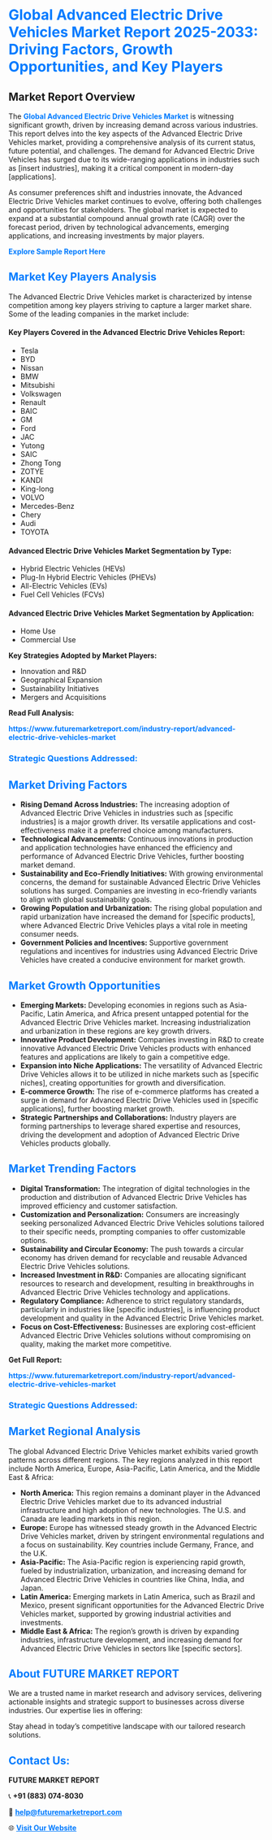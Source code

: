 <h1 style="color: #007BFF;">Global Advanced Electric Drive Vehicles Market Report 2025-2033: Driving Factors, Growth Opportunities, and Key Players</h1>

<section id="overview">
<h2>Market Report Overview</h2>
<p>The <a href="https://www.futuremarketreport.com/industry-report/advanced-electric-drive-vehicles-market" style="color: #007BFF; text-decoration: none;"><strong>Global Advanced Electric Drive Vehicles Market</strong></a> is witnessing significant growth, driven by increasing demand across various industries. This report delves into the key aspects of the Advanced Electric Drive Vehicles market, providing a comprehensive analysis of its current status, future potential, and challenges. The demand for Advanced Electric Drive Vehicles has surged due to its wide-ranging applications in industries such as [insert industries], making it a critical component in modern-day [applications].</p>
<p>As consumer preferences shift and industries innovate, the Advanced Electric Drive Vehicles market continues to evolve, offering both challenges and opportunities for stakeholders. The global market is expected to expand at a substantial compound annual growth rate (CAGR) over the forecast period, driven by technological advancements, emerging applications, and increasing investments by major players.</p>
</section>

<section id="overview">
<p><a href="https://www.futuremarketreport.com/request-sample/reportId=58727" style="color: #007BFF; text-decoration: none;"><strong>Explore Sample Report Here</strong></a></p>
</section>

<section id="key-players">
<h2 style="color: #007BFF;">Market Key Players Analysis</h2>
<p>The Advanced Electric Drive Vehicles market is characterized by intense competition among key players striving to capture a larger market share. Some of the leading companies in the market include:</p>
<h4>Key Players Covered in the Advanced Electric Drive Vehicles Report:</h4>
<ul><li>Tesla</li><li>BYD</li><li>Nissan</li><li>BMW</li><li>Mitsubishi</li><li>Volkswagen</li><li>Renault</li><li>BAIC</li><li>GM</li><li>Ford</li><li>JAC</li><li>Yutong</li><li>SAIC</li><li>Zhong Tong</li><li>ZOTYE</li><li>KANDI</li><li>King-long</li><li>VOLVO</li><li>Mercedes-Benz</li><li>Chery</li><li>Audi</li><li>TOYOTA</li></ul>
<h4>Advanced Electric Drive Vehicles Market Segmentation by Type:</h4>
<ul><li>Hybrid Electric Vehicles (HEVs)</li><li>Plug-In Hybrid Electric Vehicles (PHEVs)</li><li>All-Electric Vehicles (EVs)</li><li>Fuel Cell Vehicles (FCVs)</li></ul>

<h4>Advanced Electric Drive Vehicles Market Segmentation by Application:</h4>
<ul><li>Home Use</li><li>Commercial Use</li></ul>
<p><strong>Key Strategies Adopted by Market Players:</strong></p>
<ul>
<li>Innovation and R&D</li>
<li>Geographical Expansion</li>
<li>Sustainability Initiatives</li>
<li>Mergers and Acquisitions</li>
</ul>
</section>

<section>
<p><strong>Read Full Analysis: </strong></p><a href="https://www.futuremarketreport.com/industry-report/advanced-electric-drive-vehicles-market" style="color: #007BFF; text-decoration: none;"><strong>https://www.futuremarketreport.com/industry-report/advanced-electric-drive-vehicles-market</strong></a>
<h3 style="color: #007BFF;">Strategic Questions Addressed:</h3>
</section>

<section id="driving-factors">
<h2 style="color: #007BFF;">Market Driving Factors</h2>
<ul>
<li><strong>Rising Demand Across Industries:</strong> The increasing adoption of Advanced Electric Drive Vehicles in industries such as [specific industries] is a major growth driver. Its versatile applications and cost-effectiveness make it a preferred choice among manufacturers.</li>
<li><strong>Technological Advancements:</strong> Continuous innovations in production and application technologies have enhanced the efficiency and performance of Advanced Electric Drive Vehicles, further boosting market demand.</li>
<li><strong>Sustainability and Eco-Friendly Initiatives:</strong> With growing environmental concerns, the demand for sustainable Advanced Electric Drive Vehicles solutions has surged. Companies are investing in eco-friendly variants to align with global sustainability goals.</li>
<li><strong>Growing Population and Urbanization:</strong> The rising global population and rapid urbanization have increased the demand for [specific products], where Advanced Electric Drive Vehicles plays a vital role in meeting consumer needs.</li>
<li><strong>Government Policies and Incentives:</strong> Supportive government regulations and incentives for industries using Advanced Electric Drive Vehicles have created a conducive environment for market growth.</li>
</ul>
</section>

<section id="growth-opportunities">
<h2 style="color: #007BFF;">Market Growth Opportunities</h2>
<ul>
<li><strong>Emerging Markets:</strong> Developing economies in regions such as Asia-Pacific, Latin America, and Africa present untapped potential for the Advanced Electric Drive Vehicles market. Increasing industrialization and urbanization in these regions are key growth drivers.</li>
<li><strong>Innovative Product Development:</strong> Companies investing in R&D to create innovative Advanced Electric Drive Vehicles products with enhanced features and applications are likely to gain a competitive edge.</li>
<li><strong>Expansion into Niche Applications:</strong> The versatility of Advanced Electric Drive Vehicles allows it to be utilized in niche markets such as [specific niches], creating opportunities for growth and diversification.</li>
<li><strong>E-commerce Growth:</strong> The rise of e-commerce platforms has created a surge in demand for Advanced Electric Drive Vehicles used in [specific applications], further boosting market growth.</li>
<li><strong>Strategic Partnerships and Collaborations:</strong> Industry players are forming partnerships to leverage shared expertise and resources, driving the development and adoption of Advanced Electric Drive Vehicles products globally.</li>
</ul>
</section>

<section id="trending-factors">
<h2 style="color: #007BFF;">Market Trending Factors</h2>
<ul>
<li><strong>Digital Transformation:</strong> The integration of digital technologies in the production and distribution of Advanced Electric Drive Vehicles has improved efficiency and customer satisfaction.</li>
<li><strong>Customization and Personalization:</strong> Consumers are increasingly seeking personalized Advanced Electric Drive Vehicles solutions tailored to their specific needs, prompting companies to offer customizable options.</li>
<li><strong>Sustainability and Circular Economy:</strong> The push towards a circular economy has driven demand for recyclable and reusable Advanced Electric Drive Vehicles solutions.</li>
<li><strong>Increased Investment in R&D:</strong> Companies are allocating significant resources to research and development, resulting in breakthroughs in Advanced Electric Drive Vehicles technology and applications.</li>
<li><strong>Regulatory Compliance:</strong> Adherence to strict regulatory standards, particularly in industries like [specific industries], is influencing product development and quality in the Advanced Electric Drive Vehicles market.</li>
<li><strong>Focus on Cost-Effectiveness:</strong> Businesses are exploring cost-efficient Advanced Electric Drive Vehicles solutions without compromising on quality, making the market more competitive.</li>
</ul>
</section>

<section>
<p><strong>Get Full Report: </strong></p><a href="https://www.futuremarketreport.com/industry-report/advanced-electric-drive-vehicles-market" style="color: #007BFF; text-decoration: none;"><strong>https://www.futuremarketreport.com/industry-report/advanced-electric-drive-vehicles-market</strong></a>
<h3 style="color: #007BFF;">Strategic Questions Addressed:</h3>
</section>


<section id="regional-analysis">
<h2 style="color: #007BFF;">Market Regional Analysis</h2>
<p>The global Advanced Electric Drive Vehicles market exhibits varied growth patterns across different regions. The key regions analyzed in this report include North America, Europe, Asia-Pacific, Latin America, and the Middle East & Africa:</p>
<ul>
<li><strong>North America:</strong> This region remains a dominant player in the Advanced Electric Drive Vehicles market due to its advanced industrial infrastructure and high adoption of new technologies. The U.S. and Canada are leading markets in this region.</li>
<li><strong>Europe:</strong> Europe has witnessed steady growth in the Advanced Electric Drive Vehicles market, driven by stringent environmental regulations and a focus on sustainability. Key countries include Germany, France, and the U.K.</li>
<li><strong>Asia-Pacific:</strong> The Asia-Pacific region is experiencing rapid growth, fueled by industrialization, urbanization, and increasing demand for Advanced Electric Drive Vehicles in countries like China, India, and Japan.</li>
<li><strong>Latin America:</strong> Emerging markets in Latin America, such as Brazil and Mexico, present significant opportunities for the Advanced Electric Drive Vehicles market, supported by growing industrial activities and investments.</li>
<li><strong>Middle East & Africa:</strong> The region’s growth is driven by expanding industries, infrastructure development, and increasing demand for Advanced Electric Drive Vehicles in sectors like [specific sectors].</li>
</ul>
</section>

<footer>
<h2 style="color: #007BFF;">About FUTURE MARKET REPORT</h2>
<p>We are a trusted name in market research and advisory services, delivering actionable insights and strategic support to businesses across diverse industries. Our expertise lies in offering:</p>

<p>Stay ahead in today’s competitive landscape with our tailored research solutions.</p>

<h2 style="color: #007BFF;">Contact Us:</h2>
<p><strong>FUTURE MARKET REPORT</strong></p>
<p>📞 <strong>+91 (883) 074-8030</strong></p>
<p>📧 <strong><a href="mailto:help@futuremarketreport.com" style="color: #007BFF;">help@futuremarketreport.com</a></strong></p>
<p>🌐 <strong><a href="https://www.futuremarketreport.com/" style="color: #007BFF;">Visit Our Website</a></strong></p>
</footer>